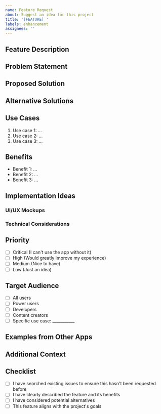 ```yaml
---
name: Feature Request
about: Suggest an idea for this project
title: '[FEATURE] '
labels: enhancement
assignees: ''
---
```


## Feature Description
<!-- A clear and concise description of the feature you'd like to see -->

## Problem Statement
<!-- Is your feature request related to a problem? Please describe. -->
<!-- Example: I'm always frustrated when [...] -->

## Proposed Solution
<!-- Describe the solution you'd like -->

## Alternative Solutions
<!-- Describe any alternative solutions or features you've considered -->

## Use Cases
<!-- Describe specific scenarios where this feature would be useful -->

1. Use case 1: ...
2. Use case 2: ...
3. Use case 3: ...

## Benefits
<!-- Explain how this feature would improve the application -->

- Benefit 1: ...
- Benefit 2: ...
- Benefit 3: ...

## Implementation Ideas
<!-- Optional: If you have technical ideas on how to implement this, please share -->

### UI/UX Mockups
<!-- If applicable, add mockups, wireframes, or screenshots to illustrate your idea -->

### Technical Considerations
<!-- Any technical details, dependencies, or considerations -->

## Priority
<!-- How important is this feature to you? -->
- [ ] Critical (I can't use the app without it)
- [ ] High (Would greatly improve my experience)
- [ ] Medium (Nice to have)
- [ ] Low (Just an idea)

## Target Audience
<!-- Who would benefit from this feature? -->
- [ ] All users
- [ ] Power users
- [ ] Developers
- [ ] Content creators
- [ ] Specific use case: ___________

## Examples from Other Apps
<!-- Are there similar features in other applications you'd like to reference? -->

## Additional Context
<!-- Add any other context, screenshots, or information about the feature request here -->

## Checklist
- [ ] I have searched existing issues to ensure this hasn't been requested before
- [ ] I have clearly described the feature and its benefits
- [ ] I have considered potential alternatives
- [ ] This feature aligns with the project's goals
